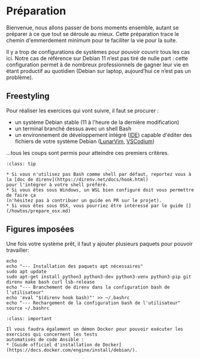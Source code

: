 # Préparation

Bienvenue, nous allons passer de bons moments ensemble, autant se préparer à ce que tout
se déroule au mieux. Cette préparation trace le chemin d'emmerdement minimum pour te faciliter la vie
pour la suite.

Il y a trop de configurations de systèmes pour pouvoir couvrir tous les cas ici. Notre cas de 
référence sur Debian 11 n’est pas tiré de nulle part : cette configuration permet à de 
nombreux professionnels de gagner leur vie en étant productif au quotidien (Debian sur laptop, 
aujourd’hui ce n’est pas un problème).

## Freestyling

Pour réaliser les exercices qui vont suivre, il faut se procurer :

* un système Debian stable (11 à l'heure de la dernière modification)
* un terminal branché dessus avec un shell Bash
* un environnement de développement intégré ([IDE](https://fr.wikipedia.org/wiki/Environnement_de_d%C3%A9veloppement))
capable d'éditer des fichiers de votre système Debian ([LunarVim](https://www.lunarvim.org/docs/installation), [VSCodium](https://vscodium.com/#install))

...tous les coups sont permis pour atteindre ces premiers critères.

```{admonition} Nota Bene
:class: tip

* Si vous n'utilisez pas Bash comme shell par défaut, reportez vous à la [doc de direnv](https://direnv.net/docs/hook.html)
pour l'intégrer à votre shell préféré.
* Si vous êtes sous Windows, un WSL bien configuré doit vous permettre de faire ça 
(n'hésitez pas à contribuer un guide en PR sur le projet).
* Si vous êtes sous OSX, vous pourriez être intéressé par le guide [](/howtos/prepare_osx.md)
```

## Figures imposées

Une fois votre système prêt, il faut y ajouter plusieurs paquets pour pouvoir travailler:

```shell session
echo
echo "--- Installation des paquets apt nécessaires"
sudo apt update 
sudo apt-get install python3 python3-dev python3-venv python3-pip git direnv make bash curl lsb-release
echo "--- Branchement de direnv dans la configuration bash de l'utilisateur"
echo 'eval "$(direnv hook bash)"' >> ~/.bashrc
echo "--- Rechargement de la configuration bash de l'utilisateur"
source ~/.bashrc
```

```{admonition} Note
:class: important

Il vous faudra également un démon Docker pour pouvoir exécuter les exercices qui concernent les tests
automatisés de code Ansible : 
* [Guide officiel d'installation de Docker](https://docs.docker.com/engine/install/debian/).
```


